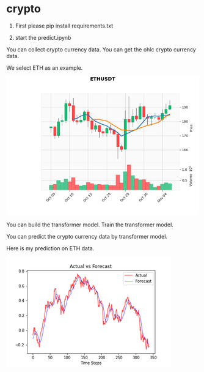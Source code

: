# crypto

1. First please pip install requirements.txt

2. start the predict.ipynb

You can collect crypto currency data. You can get the ohlc crypto currency data.

We select ETH as an example.

![image](https://github.com/sinker048/crypto/blob/main/ETH.png)

You can build the transformer model. Train the transformer model.

You can predict the crypto currency data by transformer model.

Here is my prediction on ETH data.

![image](https://github.com/sinker048/crypto/blob/main/Prediction.png)